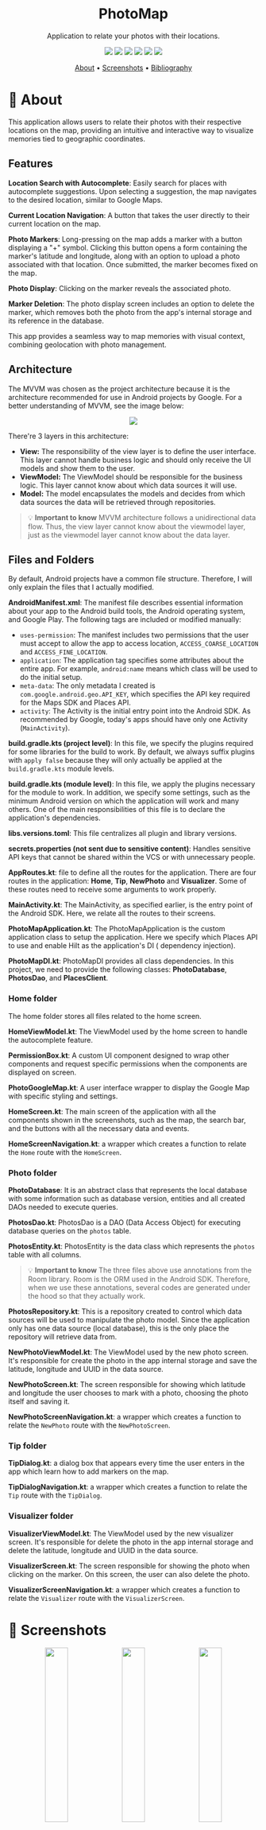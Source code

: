 <h1 align="center">PhotoMap</h1>
<p align="center">Application to relate your photos with their locations.</p>

<p align="center">
   <img src="https://img.shields.io/static/v1?label=jetpack-compose-bom&message=2024.04.01&color=0A3041&style=flat-square"/>
   <img src="https://img.shields.io/static/v1?label=maps-sdk&message=19.1.0&color=1B72E8&style=flat-square"/>
   <img src="https://img.shields.io/static/v1?label=places-api&message=4.1.0&color=33A852&style=flat-square"/>
   <img src="https://img.shields.io/static/v1?label=coil&message=3.1.0&color=45DFF4&style=flat-square"/>
   <img src="https://img.shields.io/static/v1?label=hilt&message=2.55&color=2196F3&style=flat-square"/>
  <img src="https://img.shields.io/static/v1?label=room&message=2.6.1&color=33A852&style=flat-square"/>
</p>

<p align="center">
 <a href="#-about">About</a> •
 <a href="#-screenshots">Screenshots</a> • 
 <a href="#-bibliography">Bibliography</a>
</p>

# 📜 About

This application allows users to relate their photos with their respective locations on the map,
providing an intuitive and interactive way to visualize memories tied to geographic coordinates.

## Features

**Location Search with Autocomplete**: Easily search for places with autocomplete suggestions. Upon
selecting a suggestion, the map navigates to the desired location, similar to Google Maps.

**Current Location Navigation**: A button that takes the user directly to their current location on
the map.

**Photo Markers**: Long-pressing on the map adds a marker with a button displaying a "+" symbol.
Clicking this button opens a form containing the marker's latitude and longitude, along with an
option to upload a photo associated with that location. Once submitted, the marker becomes fixed on
the map.

**Photo Display**: Clicking on the marker reveals the associated photo.

**Marker Deletion**: The photo display screen includes an option to delete the marker, which removes
both the photo from the app's internal storage and its reference in the database.

This app provides a seamless way to map memories with visual context, combining geolocation with
photo management.

## Architecture

The MVVM was chosen as the project architecture because it is the architecture recommended for use
in Android projects by Google. For a better understanding of MVVM, see the image below:

<p align="center">
    <img src="https://encrypted-tbn0.gstatic.com/images?q=tbn:ANd9GcQVN0RK4gH17vEeYGhmQdifZnOksqteWzU8qA&s"/>
</p>

There're 3 layers in this architecture:

- **View:** The responsibility of the view layer is to define the user interface. This layer cannot
  handle business logic and should only receive the UI models and show them to the user.
- **ViewModel:** The ViewModel should be responsible for the business logic. This layer cannot know
  about which data sources it will use.
- **Model:** The model encapsulates the models and decides from which data sources the data will be
  retrieved through repositories.

> 💡 **Important to know**
> MVVM architecture follows a unidirectional data flow. Thus, the view layer cannot know about the
> viewmodel layer, just as the viewmodel layer cannot know about the data layer.

## Files and Folders

By default, Android projects have a common file structure. Therefore, I will only explain the files
that I actually modified.

**AndroidManifest.xml**: The manifest file describes essential information about your app to the
Android build tools, the Android operating system, and Google Play. The following tags are included
or modified manually:

- `uses-permission`: The manifest includes two permissions that the user must accept to allow the
  app to access location, `ACCESS_COARSE_LOCATION` and `ACCESS_FINE_LOCATION`.
- `application`: The application tag specifies some attributes about the entire app. For example,
  `android:name` means which class will be used to do the initial setup.
- `meta-data`: The only metadata I created is `com.google.android.geo.API_KEY`, which specifies the
  API key required for the Maps SDK and Places API.
- `activity`: The Activity is the initial entry point into the Android SDK. As recommended by
  Google, today's apps should have only one Activity (`MainActivity`).

**build.gradle.kts (project level)**: In this file, we specify the plugins required for some
libraries for the build to work. By default, we always suffix plugins with `apply false` because
they will only actually be applied at the `build.gradle.kts` module levels.

**build.gradle.kts (module level)**: In this file, we apply the plugins necessary for the module to
work. In addition, we specify some settings, such as the minimum Android version on which the
application will work and many others. One of the main responsibilities of this file is to declare
the application's dependencies.

**libs.versions.toml**: This file centralizes all plugin and library versions.

**secrets.properties (not sent due to sensitive content)**: Handles sensitive API keys that cannot
be shared within the VCS or with unnecessary people.

**AppRoutes.kt**: file to define all the routes for the application. There are four routes in the
application: **Home**, **Tip**, **NewPhoto** and **Visualizer**. Some of these routes need to
receive some arguments to work properly.

**MainActivity.kt**: The MainActivity, as specified earlier, is the entry point of the Android SDK.
Here, we relate all the routes to their screens.

**PhotoMapApplication.kt**: The PhotoMapApplication is the custom application class to setup the
application. Here we specify which Places API to use and enable Hilt as the application's DI (
dependency injection).

**PhotoMapDI.kt**: PhotoMapDI provides all class dependencies. In this project, we need to provide
the following classes: **PhotoDatabase**, **PhotosDao**, and **PlacesClient**.

### Home folder

The home folder stores all files related to the home screen.

**HomeViewModel.kt**: The ViewModel used by the home screen to handle the autocomplete feature.

**PermissionBox.kt**: A custom UI component designed to wrap other components and request specific
permissions when the components are displayed on screen.

**PhotoGoogleMap.kt**: A user interface wrapper to display the Google Map with specific styling and
settings.

**HomeScreen.kt**: The main screen of the application with all the components shown in the
screenshots, such as the map, the search bar, and the buttons with all the necessary data and
events.

**HomeScreenNavigation.kt**: a wrapper which creates a function to relate the `Home` route with the
`HomeScreen`.

### Photo folder

**PhotoDatabase**: It is an abstract class that represents the local database with some information
such as database version, entities and all created DAOs needed to execute queries.

**PhotosDao.kt**: PhotosDao is a DAO (Data Access Object) for executing database queries on the
`photos` table.

**PhotosEntity.kt**: PhotosEntity is the data class which represents the `photos` table with all
columns.

> 💡 **Important to know**
> The three files above use annotations from the Room library. Room is the ORM used in the Android
> SDK. Therefore, when we use these annotations, several codes are generated under the hood so that
> they actually work.

**PhotosRepository.kt**: This is a repository created to control which data sources will be used to
manipulate the photo model. Since the application only has one data source (local database), this is
the only place the repository will retrieve data from.

**NewPhotoViewModel.kt**: The ViewModel used by the new photo screen. It's responsible for create
the photo in the app internal storage and save the latitude, longitude and UUID in the data source.

**NewPhotoScreen.kt**: The screen responsible for showing which latitude and longitude the user
chooses to mark with a photo, choosing the photo itself and saving it.

**NewPhotoScreenNavigation.kt**: a wrapper which creates a function to relate the `NewPhoto` route
with the `NewPhotoScreen`.

### Tip folder

**TipDialog.kt**: a dialog box that appears every time the user enters in the app which learn how to
add markers on the map.

**TipDialogNavigation.kt**: a wrapper which creates a function to relate the `Tip` route with the
`TipDialog`.

### Visualizer folder

**VisualizerViewModel.kt**: The ViewModel used by the new visualizer screen. It's responsible for
delete the photo in the app internal storage and delete the latitude, longitude and UUID in the data
source.

**VisualizerScreen.kt**: The screen responsible for showing the photo when clicking on the marker.
On this screen, the user can also delete the photo.

**VisualizerScreenNavigation.kt**: a wrapper which creates a function to relate the `Visualizer`
route with the `VisualizerScreen`.

# 📱 Screenshots

<p align="center">
  <img src="https://i.ibb.co/d4syXcrx/Screenshot-20250305-121831.png" width="30%"/>
  <img src="https://i.ibb.co/hxpzHBPQ/Screenshot-20250305-121820.png" width="30%"/>
  <img src="https://i.ibb.co/xtTc9jtg/Screenshot-20250305-121836.png" width="30%"/>
</p>

# 📚 Bibliography

In this section, you'll find some links and resources which explain about what libraries are used in
the project.

| Biblioteca            | Link                                                                              |
|-----------------------|-----------------------------------------------------------------------------------|
| Jetpack Compose       | https://developer.android.com/compose                                             |   
| kotlinx-serialization | https://github.com/Kotlin/kotlinx.serialization                                   |
| Coil                  | https://github.com/coil-kt/coil                                                   |
| Coroutines            | https://github.com/Kotlin/kotlinx.coroutines                                      |
| Hilt                  | https://developer.android.com/training/dependency-injection/hilt-android?hl=pt-br |
| Maps SDK              | https://developers.google.com/maps/documentation/android-sdk/overview?hl=pt-br    |
| Places API            | https://developers.google.com/maps/documentation/places/web-service?hl=pt-br      |
| KSP                   | https://github.com/google/ksp                                                     |
| Room                  | https://developer.android.com/training/data-storage/room?hl=pt-br                 |